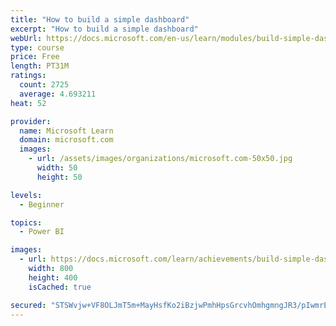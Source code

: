 ```yaml
---
title: "How to build a simple dashboard"
excerpt: "How to build a simple dashboard"
webUrl: https://docs.microsoft.com/en-us/learn/modules/build-simple-dashboard/
type: course
price: Free
length: PT31M
ratings:
  count: 2725
  average: 4.693211
heat: 52

provider:
  name: Microsoft Learn
  domain: microsoft.com
  images:
    - url: /assets/images/organizations/microsoft.com-50x50.jpg
      width: 50
      height: 50

levels:
  - Beginner

topics:
  - Power BI

images:
  - url: https://docs.microsoft.com/learn/achievements/build-simple-dashboard-social.png
    width: 800
    height: 400
    isCached: true

secured: "STSWvjw+VF8OLJmT5m+MayHsfKo2iBzjwPmhHpsGrcvhOmhgmngJR3/pIwmrELCeevb20w1wq3OT+Rjj8VMuuJX1O+5L/0Wvkg2vlS0BiYZ2Z3kUAY7hhfQF5sc/eQBXKvSPDoE2wpO9qb71NVkkHz0yrzihyvl0WpbmTfcssjQs3PvU7T7XIns8Scppsa8+iC0orcEOlcR4uvrn/SqZcb2qbkIxdXekghEyRioevtw0g6r1sAueIHPP3NOQmQWsfk2PGiB3y2WMSNI+bNpjjUueIJi1MEib6T4k7CgKX4gpojTNy+nmithv8SnZy8wS0Nk+IkcvIlN0RFSIXUJ66SL7K9C6dNPreu53yO51jFERyGG3zCNNy1huhkwqxyoWtw9YHrheM/Ytv3rG0oLNXYmLk+bGgEtwJ+lwgvqIw0c=;EcJDd1sdjPxwiw5IeX3sVA=="
---
```


